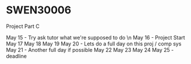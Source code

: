 # SWEN30006
Project Part C

May 15 - Try ask tutor what we're supposed to do \n
May 16 - Project Start
May 17 
May 18
May 19 
May 20 - Lets do a full day on this proj / comp sys
May 21 - Another full day if possible
May 22 
May 23
May 24
May 25 - deadline
